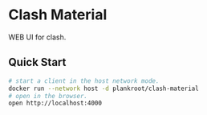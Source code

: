 # Clash Material

WEB UI for clash.

## Quick Start

```bash
# start a client in the host network mode.
docker run --network host -d plankroot/clash-material
# open in the browser.
open http://localhost:4000
```
